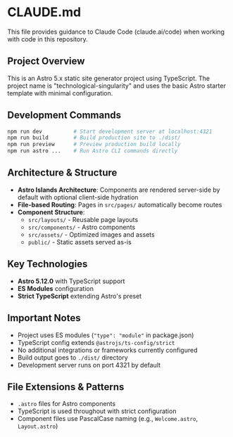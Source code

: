 # CLAUDE.md

This file provides guidance to Claude Code (claude.ai/code) when working with code in this repository.

## Project Overview
This is an Astro 5.x static site generator project using TypeScript. The project name is "technological-singularity" and uses the basic Astro starter template with minimal configuration.

## Development Commands
```bash
npm run dev          # Start development server at localhost:4321
npm run build        # Build production site to ./dist/
npm run preview      # Preview production build locally
npm run astro ...    # Run Astro CLI commands directly
```

## Architecture & Structure
- **Astro Islands Architecture**: Components are rendered server-side by default with optional client-side hydration
- **File-based Routing**: Pages in `src/pages/` automatically become routes
- **Component Structure**: 
  - `src/layouts/` - Reusable page layouts
  - `src/components/` - Astro components
  - `src/assets/` - Optimized images and assets
  - `public/` - Static assets served as-is

## Key Technologies
- **Astro 5.12.0** with TypeScript support
- **ES Modules** configuration
- **Strict TypeScript** extending Astro's preset

## Important Notes
- Project uses ES modules (`"type": "module"` in package.json)
- TypeScript config extends `@astrojs/ts-config/strict`
- No additional integrations or frameworks currently configured
- Build output goes to `./dist/` directory
- Development server runs on port 4321 by default

## File Extensions & Patterns
- `.astro` files for Astro components
- TypeScript is used throughout with strict configuration
- Component files use PascalCase naming (e.g., `Welcome.astro`, `Layout.astro`)